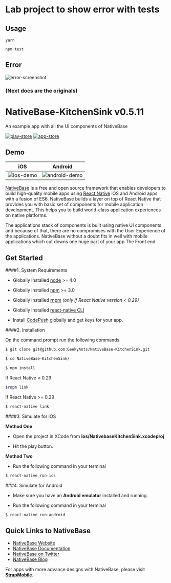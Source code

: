 # Lab project to show error with tests

## Usage

`yarn`

`npm test`

## Error

![error-screenshot](https://i.imgur.com/fOMGEUD.png)

### (Next docs are the originals)


# NativeBase-KitchenSink v0.5.11
An example app with all the UI components of NativeBase

[![play-store](https://strapmobile.com/wp-content/uploads/2016/02/google-play-200.png)](https://play.google.com/store/apps/details?id=com.nativebasekitchensink&hl=en) [![app-store](https://strapmobile.com/wp-content/uploads/2016/02/app-store-200.png)](https://itunes.apple.com/us/app/nativebase-kitchensink/id1162013771?mt=8)

## Demo

iOS | Android
 :--:| :-----:
 ![ios-demo](/Screenshots/iOS/demo.gif) | ![android-demo](/Screenshots/android/demo.gif)

[NativeBase](http://nativebase.io/) is a free and open source framework that enables developers to build high-quality mobile apps using [React Native](https://facebook.github.io/react-native/) iOS and Android apps with a fusion of ES6. NativeBase builds a layer on top of React Native that provides you with basic set of components for mobile application development. This helps you to build world-class application experiences on native platforms.

The applications stack of components is built using native UI components and because of that, there are no compromises with the User Experience of the applications. NativeBase without a doubt fits in well with mobile applications which cut downs one huge part of your app The Front end


## Get Started

####1. System Requirements

* Globally installed [node](https://nodejs.org/en/) >= 4.0

* Globally installed [npm](https://www.npmjs.org/) >= 3.0

* Globally installed [rnpm](https://github.com/rnpm/rnpm) *(only if React Native version < 0.29)*

* Globally installed [react-native CLI](https://facebook.github.io/react-native/docs/getting-started.html)

* Install [CodePush](https://microsoft.github.io/code-push/) globally and get keys for your app.



####2. Installation

On the command prompt run the following commands

```sh
$ git clone git@github.com:GeekyAnts/NativeBase-KitchenSink.git

$ cd NativeBase-KitchenSink/

$ npm install
```

If React Native < 0.29

```sh
$rnpm link
```

If React Native >= 0.29

```sh
$ react-native link
```

####3. Simulate for iOS

**Method One**

*	Open the project in XCode from **ios/NativebaseKitchenSink.xcodeproj**

*	Hit the play button.


**Method Two**

*	Run the following command in your terminal

```sh
$ react-native run-ios
```

###4. Simulate for Android

*	Make sure you have an **Android emulator** installed and running.

*	Run the following command in your terminal

```sh
$ react-native run-android
```

## Quick Links to NativeBase

*	[NativeBase Website](http://nativebase.io)
*	[NativeBase Documentation](http://nativebase.io/documentation)
*	[NativeBase on Twitter](https://twitter.com/NativeBaseIO)
*	[NativeBase Blog](https://medium.com/nativebase-io-blog)


For apps with more advance designs with NativeBase, please visit **[StrapMobile](https://strapmobile.com/)**.
